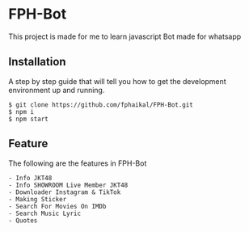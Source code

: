 # FPH-Bot
This project is made for me to learn javascript
Bot made for whatsapp

## Installation

A step by step guide that will tell you how to get the development environment up and running.

```
$ git clone https://github.com/fphaikal/FPH-Bot.git
$ npm i
$ npm start
```

## Feature
The following are the features in FPH-Bot

```
- Info JKT48
- Info SHOWROOM Live Member JKT48
- Downloader Instagram & TikTok
- Making Sticker
- Search For Movies On IMDb
- Search Music Lyric
- Quotes 
```
